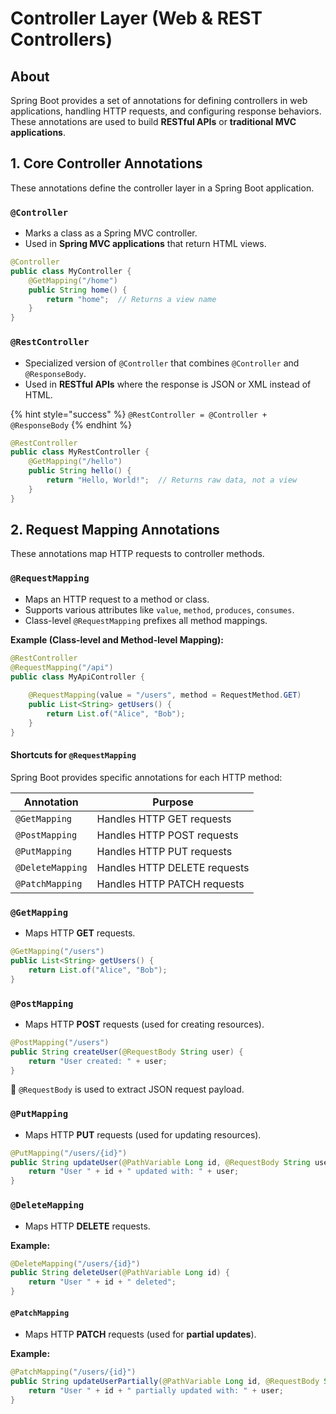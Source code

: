 # Controller Layer (Web & REST Controllers)

## About

Spring Boot provides a set of annotations for defining controllers in web applications, handling HTTP requests, and configuring response behaviors. These annotations are used to build **RESTful APIs** or **traditional MVC applications**.

## **1. Core Controller Annotations**

These annotations define the controller layer in a Spring Boot application.

### **`@Controller`**

* Marks a class as a Spring MVC controller.
* Used in **Spring MVC applications** that return HTML views.

```java
@Controller
public class MyController {
    @GetMapping("/home")
    public String home() {
        return "home";  // Returns a view name
    }
}
```

### **`@RestController`**

* Specialized version of `@Controller` that combines `@Controller` and `@ResponseBody`.
* Used in **RESTful APIs** where the response is JSON or XML instead of HTML.

{% hint style="success" %}
`@RestController = @Controller + @ResponseBody`
{% endhint %}

```java
@RestController
public class MyRestController {
    @GetMapping("/hello")
    public String hello() {
        return "Hello, World!";  // Returns raw data, not a view
    }
}
```

## **2. Request Mapping Annotations**

These annotations map HTTP requests to controller methods.

### **`@RequestMapping`**

* Maps an HTTP request to a method or class.
* Supports various attributes like `value`, `method`, `produces`, `consumes`.
* Class-level `@RequestMapping` prefixes all method mappings.

**Example (Class-level and Method-level Mapping):**

```java
@RestController
@RequestMapping("/api")
public class MyApiController {
    
    @RequestMapping(value = "/users", method = RequestMethod.GET)
    public List<String> getUsers() {
        return List.of("Alice", "Bob");
    }
}
```

#### **Shortcuts for `@RequestMapping`**

Spring Boot provides specific annotations for each HTTP method:

| Annotation       | Purpose                      |
| ---------------- | ---------------------------- |
| `@GetMapping`    | Handles HTTP GET requests    |
| `@PostMapping`   | Handles HTTP POST requests   |
| `@PutMapping`    | Handles HTTP PUT requests    |
| `@DeleteMapping` | Handles HTTP DELETE requests |
| `@PatchMapping`  | Handles HTTP PATCH requests  |

### **`@GetMapping`**

* Maps HTTP **GET** requests.

```java
@GetMapping("/users")
public List<String> getUsers() {
    return List.of("Alice", "Bob");
}
```

### **`@PostMapping`**

* Maps HTTP **POST** requests (used for creating resources).

```java
@PostMapping("/users")
public String createUser(@RequestBody String user) {
    return "User created: " + user;
}
```

🔹 `@RequestBody` is used to extract JSON request payload.

### **`@PutMapping`**

* Maps HTTP **PUT** requests (used for updating resources).

```java
@PutMapping("/users/{id}")
public String updateUser(@PathVariable Long id, @RequestBody String user) {
    return "User " + id + " updated with: " + user;
}
```

### **`@DeleteMapping`**

* Maps HTTP **DELETE** requests.

**Example:**

```java
@DeleteMapping("/users/{id}")
public String deleteUser(@PathVariable Long id) {
    return "User " + id + " deleted";
}
```

#### **`@PatchMapping`**

* Maps HTTP **PATCH** requests (used for **partial updates**).

**Example:**

```java
@PatchMapping("/users/{id}")
public String updateUserPartially(@PathVariable Long id, @RequestBody String user) {
    return "User " + id + " partially updated with: " + user;
}
```





